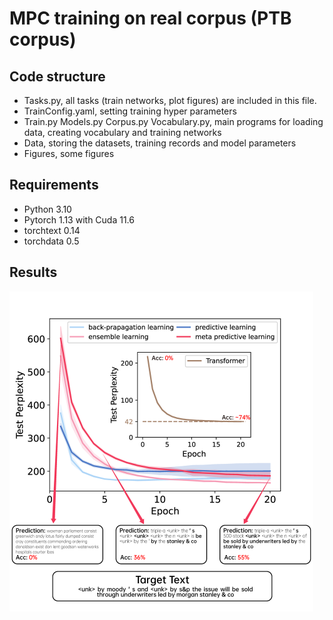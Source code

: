 # MPC training on real corpus (PTB corpus)

## Code structure

- Tasks.py, all tasks (train networks, plot figures) are included in this file.
- TrainConfig.yaml, setting training hyper parameters
- Train.py Models.py Corpus.py Vocabulary.py, main programs for loading data, creating vocabulary and training networks
- Data, storing the datasets, training records and model parameters
- Figures, some figures

## Requirements

- Python 3.10
- Pytorch 1.13 with Cuda 11.6
- torchtext 0.14
- torchdata 0.5

## Results

<img src="Figures/learningCurve-ptb.png" style="zoom: 50%;" />
